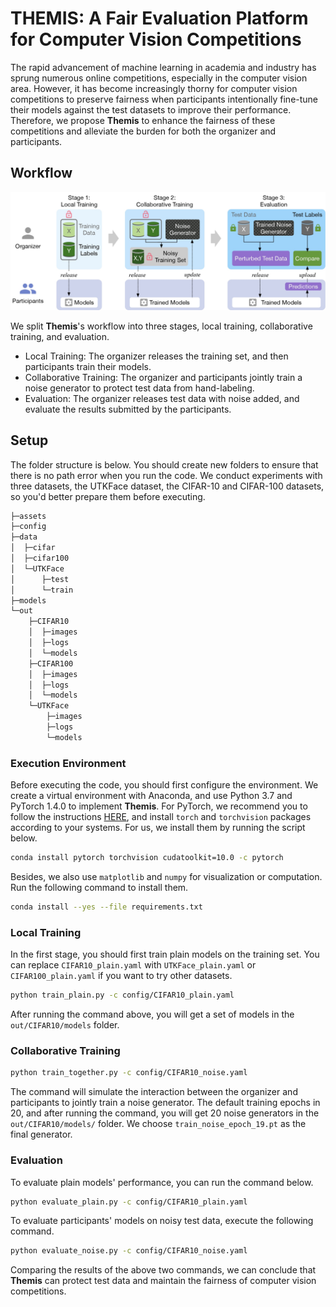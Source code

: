 # THEMIS: A Fair Evaluation Platform for Computer Vision Competitions

The rapid advancement of machine learning in academia and industry has sprung numerous online competitions, especially in the computer vision area. However, it has become increasingly thorny for computer vision competitions to preserve fairness when participants intentionally fine-tune their models against the test datasets to improve their performance. Therefore, we propose **Themis** to enhance the fairness of these competitions and alleviate the burden for both the organizer and participants.

## Workflow

![workflow](assets/workflow.jpg)

We split **Themis**'s workflow into three stages, local training, collaborative training, and evaluation.

- Local Training: The organizer releases the training set, and then participants train their models.
- Collaborative Training: The organizer and participants jointly train a noise generator to protect test data from hand-labeling.
- Evaluation: The organizer releases test data with noise added, and evaluate the results submitted by the participants.

## Setup

The folder structure is below. You should create new folders to ensure that there is no path error when you run the code. We conduct experiments with three datasets, the UTKFace dataset, the CIFAR-10 and CIFAR-100 datasets, so you'd better prepare them before executing.

```txt
├─assets
├─config
├─data
│  ├─cifar
│  ├─cifar100
│  └─UTKFace
│      ├─test
│      └─train
├─models
└─out
    ├─CIFAR10
    │  ├─images
    │  ├─logs
    │  └─models
    ├─CIFAR100
    │  ├─images
    │  ├─logs
    │  └─models
    └─UTKFace
        ├─images
        ├─logs
        └─models
```

### Execution Environment

Before executing the code, you should first configure the environment. We create a virtual environment with Anaconda, and use Python 3.7 and PyTorch 1.4.0 to implement **Themis**. For PyTorch, we recommend you to follow the instructions [HERE](https://pytorch.org/get-started/locally/), and install `torch` and `torchvision` packages according to your systems. For us, we install them by running the script below.

```bash
conda install pytorch torchvision cudatoolkit=10.0 -c pytorch
```

Besides, we also use `matplotlib` and `numpy` for visualization or computation. Run the following command to install them.

```bash
conda install --yes --file requirements.txt
```

### Local Training

In the first stage, you should first train plain models on the training set. You can replace `CIFAR10_plain.yaml` with `UTKFace_plain.yaml` or `CIFAR100_plain.yaml` if you want to try other datasets.

```bash
python train_plain.py -c config/CIFAR10_plain.yaml
```

After running the command above, you will get a set of models in the `out/CIFAR10/models` folder.

### Collaborative Training

```bash
python train_together.py -c config/CIFAR10_noise.yaml
```

The command will simulate the interaction between the organizer and participants to jointly train a noise generator. The default training epochs in 20, and after running the command, you will get 20 noise generators in the `out/CIFAR10/models/` folder. We choose `train_noise_epoch_19.pt` as the final generator.

### Evaluation

To evaluate plain models' performance, you can run the command below.

```bash
python evaluate_plain.py -c config/CIFAR10_plain.yaml
```

To evaluate participants' models on noisy test data, execute the following command.

```bash
python evaluate_noise.py -c config/CIFAR10_noise.yaml
```

Comparing the results of the above two commands, we can conclude that **Themis** can protect test data and  maintain the fairness of computer vision competitions.
